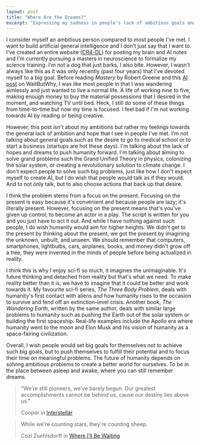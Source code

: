 ```yaml
---
layout: post
title: "Where Are the Dreams?"
excerpt: "Expressing my sadness in people's lack of ambitious goals and hopes."
---
```


I consider myself an ambitious person compared to most people I've met. I want to build artificial general intelligence and I don't just say that I want to. I've created an entire website ([CR4-DL](https://brianpho.com/CR4-DL/)) for posting my brain and AI notes and I'm currently pursuing a masters in neuroscience to formalize my science training. I'm not a dog that just barks, I also bite. However, I wasn't always like this as it was only recently (past four years) that I've devoted myself to a big goal. Before reading *Mastery* by Robert Greene and this [AI post](https://waitbutwhy.com/2015/01/artificial-intelligence-revolution-1.html) on WaitButWhy, I was like most people in that I was wandering aimlessly and just wanted to live a normal life. A life of working nine to five, making enough money to buy the material possessions that I desired in the moment, and watching TV until bed. Heck, I still do some of these things from time-to-time but now my time is focused. I feel bad if I'm not working towards AI by reading or being creative.

However, this post isn't about my ambitions but rather my feelings towards the general lack of ambition and hope that I see in people I've met. I'm not talking about general goals such as the desire to go to medical school or to start a business (startups are hot these days). I'm talking about the lack of hopes and dreams to push humanity forward. I'm talking about aiming to solve grand problems such the Grand Unified Theory in physics, colonizing the solar system, or creating a revolutionary solution to climate change. I don't expect people to solve such big problems, just like how I don't expect myself to create AI, but I do wish that people would talk as if they would. And to not only talk, but to also choose actions that back up that desire.

I think the problem stems from a focus on the present. Focusing on the present is easy because it's convenient and because people are lazy; it's literally present. However, focusing on the present means that's you've given up control; to become an actor in a play. The script is written for you and you just have to act it out. And while I have nothing against such people, I do wish humanity would aim for higher heights. We didn't get to the present by thinking about the present, we got the present by imagining the unknown, unbuilt, and unseen. We should remember that computers, smartphones, lightbulbs, cars, airplanes, books, and money didn't grow off a tree, they were invented in the minds of people before being actualized in reality.

I think this is why I enjoy sci-fi so much, it imagines the unimaginable. It's future thinking and detached from reality but that's what we need. To make reality better than it is, we have to imagine that it could be better and work towards it. My favourite sci-fi series, *The Three Body Problem*, deals with humanity's first contact with aliens and how humanity rises to the occasion to survive and fend off an extinction-level crisis. Another book, *The Wandering Earth*, written by the same author, deals with similar large problems to humanity such as pushing the Earth out of the solar system or building the first spaceship. Real-life examples include the Apollo era where humanity went to the moon and Elon Musk and his vision of humanity as a space-fairing civilization.

Overall, I wish people would set big goals for themselves not to achieve such big goals, but to push themselves to fulfill their potential and to focus their time on meaningful problems. The future of humanity depends on solving ambitious problems to create a better world for ourselves. To be in the place between asleep and awake, where you can still remember dreams.

> "We're still pioneers, we've barely begun. Our greatest accomplishments cannot be behind us, cause our destiny lies above us."
>
> Cooper in [Interstellar](https://www.imdb.com/title/tt0816692/)

> While we're counting stars, they're counting sheep.
>
> Cozi Zuehlsdorff in [Where I’ll Be Waiting](https://www.youtube.com/watch?v=ewBulJdtGlM)
